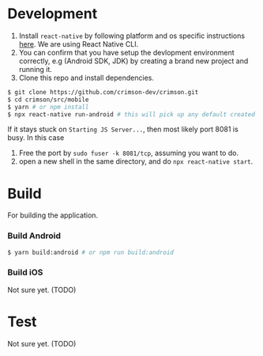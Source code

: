# Development

1. Install `react-native` by following platform and os specific instructions [here](https://reactnative.dev/docs/environment-setup). We are using React Native CLI.
2. You can confirm that you have setup the devlopment environment correctly, e.g (Android SDK, JDK) by creating a brand new project and running it.
3. Clone this repo and install dependencies.

```sh
$ git clone https://github.com/crimson-dev/crimson.git
$ cd crimson/src/mobile
$ yarn # or npm install
$ npx react-native run-android # this will pick up any default created emulators.
```

If it stays stuck on `Starting JS Server...`, then most likely port 8081 is busy.
In this case

1. Free the port by `sudo fuser -k 8081/tcp`, assuming you want to do.
2. open a new shell in the same directory, and do `npx react-native start`.

# Build

For building the application.

### Build Android

```sh
$ yarn build:android # or npm run build:android
```

### Build iOS

Not sure yet. (TODO)

# Test

Not sure yet. (TODO)
